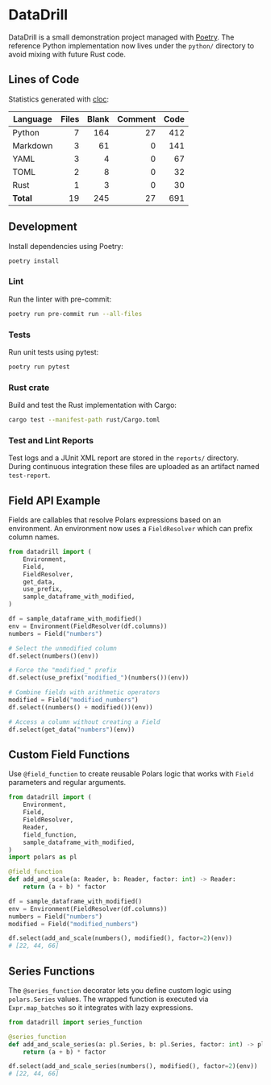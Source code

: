 # DataDrill

DataDrill is a small demonstration project managed with [Poetry](https://python-poetry.org/).
The reference Python implementation now lives under the `python/` directory to
avoid mixing with future Rust code.

## Lines of Code

Statistics generated with [cloc](https://github.com/AlDanial/cloc):

| Language | Files | Blank | Comment | Code |
|----------|------:|------:|--------:|-----:|
| Python   | 7 | 164 | 27 | 412 |
| Markdown | 3 | 61 | 0 | 141 |
| YAML     | 3 | 4 | 0 | 67 |
| TOML     | 2 | 8 | 0 | 32 |
| Rust     | 1 | 3 | 0 | 30 |
| **Total** | 19 | 245 | 27 | 691 |

## Development

Install dependencies using Poetry:

```bash
poetry install
```

### Lint

Run the linter with pre-commit:

```bash
poetry run pre-commit run --all-files
```

### Tests

Run unit tests using pytest:

```bash
poetry run pytest
```

### Rust crate

Build and test the Rust implementation with Cargo:

```bash
cargo test --manifest-path rust/Cargo.toml
```

### Test and Lint Reports

Test logs and a JUnit XML report are stored in the `reports/` directory.
During continuous integration these files are uploaded as an artifact named
`test-report`.


## Field API Example

Fields are callables that resolve Polars expressions based on an environment.
An environment now uses a `FieldResolver` which can prefix column names.

```python
from datadrill import (
    Environment,
    Field,
    FieldResolver,
    get_data,
    use_prefix,
    sample_dataframe_with_modified,
)

df = sample_dataframe_with_modified()
env = Environment(FieldResolver(df.columns))
numbers = Field("numbers")

# Select the unmodified column
df.select(numbers()(env))

# Force the "modified_" prefix
df.select(use_prefix("modified_")(numbers())(env))

# Combine fields with arithmetic operators
modified = Field("modified_numbers")
df.select((numbers() + modified())(env))

# Access a column without creating a Field
df.select(get_data("numbers")(env))
```

## Custom Field Functions

Use ``@field_function`` to create reusable Polars logic that works with
``Field`` parameters and regular arguments.

```python
from datadrill import (
    Environment,
    Field,
    FieldResolver,
    Reader,
    field_function,
    sample_dataframe_with_modified,
)
import polars as pl

@field_function
def add_and_scale(a: Reader, b: Reader, factor: int) -> Reader:
    return (a + b) * factor

df = sample_dataframe_with_modified()
env = Environment(FieldResolver(df.columns))
numbers = Field("numbers")
modified = Field("modified_numbers")

df.select(add_and_scale(numbers(), modified(), factor=2)(env))
# [22, 44, 66]
```

## Series Functions

The ``@series_function`` decorator lets you define custom logic using
``polars.Series`` values. The wrapped function is executed via
``Expr.map_batches`` so it integrates with lazy expressions.

```python
from datadrill import series_function

@series_function
def add_and_scale_series(a: pl.Series, b: pl.Series, factor: int) -> pl.Series:
    return (a + b) * factor

df.select(add_and_scale_series(numbers(), modified(), factor=2)(env))
# [22, 44, 66]
```
